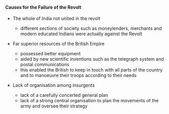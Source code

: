 
#### Causes for the Failure of the Revolt

* The whole of India not united in the revolt
    - different sections of society such as moneylenders, merchants and modern educated Indians were actually against the Revolt

* Far superior resources of the British Empire
    - possessed better equipment
    - aided by new scientific inventions such as the telegraph system and postal communications
    - this enabled the British to keep in touch with all parts of the country and to manoeuvre their troops according to their needs

* Lack of organisation among insurgents
    - lack of a carefully concerted general plan
    - lack of a strong central organisation to plan the movements of the army and oversee their strategy
